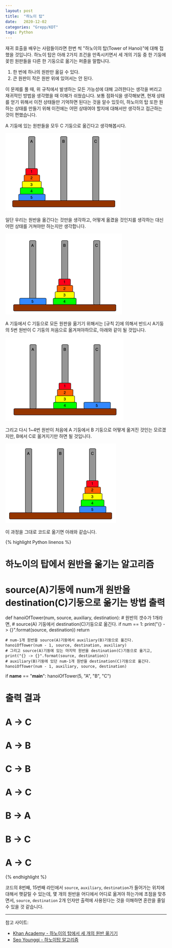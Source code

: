 ```yaml
---
layout: post
title:  "하노이 탑"
date:   2020-12-02
categories: "Grepp/KDT"
tags: Python
---
```


재귀 호출을 배우는 사람들이라면 한번 씩 "하노이의 탑(Tower of Hanoi)"에 대해 접했을 것입니다. 하노이 탑은 아래 2가지 조건을 만족시키면서 세 개의 기둥 중 한 기둥에 꽂힌 원판들을 다른 한 기둥으로 옮기는 퍼즐을 말합니다.

1. 한 번에 하나의 원판만 옮길 수 있다.
2. 큰 원판이 작은 원판 위에 있어서는 안 된다.

이 문제를 풀 때, 위 규칙에서 발생하는 모든 가능성에 대해 고려한다는 생각을 버리고 재귀적인 방법을 생각했을 때 이해가 쉬웠습니다. 보통 점화식을 생각해보면, 현재 상태를 얻기 위해서 이전 상태들만 기억하면 된다는 것을 알수 있듯이, 하노이의 탑 또한 원하는 상태를 만들기 위해 이전에는 어떤 상태여야 할지에 대해서만 생각하고 접근하는 것이 편했습니다.

A 기둥에 있는 원판들을 모두 C 기둥으로 옮긴다고 생각해봅시다.

![hanoi 0](/assets/k-digital-training/hanoi_0.png)

일단 우리는 원반을 옮긴다는 것만을 생각하고, 어떻게 옮겼을 것인지를 생각하는 대신 어떤 상태를 거쳐야만 하는지만 생각합니다.

![hanoi 1](/assets/k-digital-training/hanoi_1.png)

A 기둥에서 C 기둥으로 모든 원판을 옮기기 위해서는 [규칙 2]에 의해서 반드시 A기둥의 5번 원반이 C 기둥의 처음으로 옮겨져야하므로, 아래와 같이 될 것입니다.

![hanoi 2](/assets/k-digital-training/hanoi_2.png)

그리고 다시 1~4번 원반이 처음에 A 기둥에서 B 기둥으로 어떻게 옮겨진 것인는 모르겠지만, B에서 C로 옮겨지기만 하면 될 것입니다.

![hanoi 3](/assets/k-digital-training/hanoi_3.png)

이 과정을 그대로 코드로 옮기면 아래와 같습니다.

{% highlight Python linenos %}

# 하노이의 탑에서 원반을 옮기는 알고리즘
# source(A)기둥에 num개 원반을 destination(C)기둥으로 옮기는 방법 출력
def hanoiOfTower(num, source, auxiliary, destination):
    # 원반의 갯수가 1개라면,
    # source(A) 기둥에서 destination(C)기둥으로 옮긴다.
    if num == 1:
        print("{} -> {}".format(source, destination))
        return
    
    # num-1개 원반을 source(A)기둥에서 auxiliary(B)기둥으로 옮긴다.
    hanoiOfTower(num - 1, source, destination, auxiliary)
    # 그리고 source(A)기둥에 있는 마지막 원반을 destination(C)기둥으로 옮기고, 
    print("{} -> {}".format(source, destination))
    # auxiliary(B)기둥에 있던 num-1개 원반을 destination(C)기둥으로 옮긴다.
    hanoiOfTower(num - 1, auxiliary, source, destination)


if __name__ == "__main__":
    hanoiOfTower(5, "A", "B", "C")

# 출력 결과
# A -> C
# A -> B
# C -> B
# A -> C
# B -> A
# B -> C
# A -> C
{% endhighlight %}

코드의 8번째, 15번째 라인에서 `source`, `auxiliary`, `destination`가 들어가는 위치에 대해서 햇갈릴 수 있는데, 몇 개의 원반을 어디에서 어디로 옮겨야 하는가에 초점을 맞추면서, `source`, `destination` 2개 인자만 출력에 사용된다는 것을 이해하면 혼란을 줄일 수 있을 것 같습니다.


-----


참고 사이트:
- [Khan Academy - 하노이의 탑에서 세 개의 원반 옮기기](https://ko.khanacademy.org/computing/computer-science/algorithms/towers-of-hanoi/e/move-three-disks-in-towers-of-hanoi)
- [Seo Younggi - 하노이탑 알고리즘](https://brunch.co.kr/@younggiseo/139)
